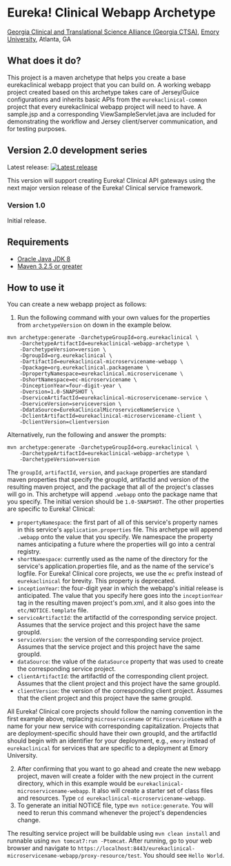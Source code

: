 # Eureka! Clinical Webapp Archetype
[Georgia Clinical and Translational Science Alliance (Georgia CTSA)](http://www.georgiactsa.org), [Emory University](http://www.emory.edu), Atlanta, GA

## What does it do?
This project is a maven archetype that helps you create a base eurekaclinical 
webapp project that you can build on. A working webapp project created based on 
this archetype takes care of Jersey/Guice configurations and inherits basic 
APIs from the `eurekaclinical-common` project that every eurekaclinical webapp 
project will need to have. A sample.jsp and a corresponding 
ViewSampleServlet.java are included for demonstrating the workflow and Jersey 
client/server communication, and for testing purposes. 

## Version 2.0 development series
Latest release: [![Latest release](https://maven-badges.herokuapp.com/maven-central/org.eurekaclinical/eurekaclinical-webapp-archetype/badge.svg)](https://maven-badges.herokuapp.com/maven-central/org.eurekaclinical/eurekaclinical-webapp-archetype)

This version will support creating Eureka! Clinical API gateways using the next major version release of the Eureka! Clinical service framework.

### Version 1.0
Initial release.

## Requirements
* [Oracle Java JDK 8](http://www.oracle.com/technetwork/java/javase/overview/index.html)
* [Maven 3.2.5 or greater](https://maven.apache.org)

## How to use it
You can create a new webapp project as follows:

1) Run the following command with your own values for the properties from 
`archetypeVersion` on down in the example below.
```
mvn archetype:generate -DarchetypeGroupId=org.eurekaclinical \
    -DarchetypeArtifactId=eurekaclinical-webapp-archetype \
    -DarchetypeVersion=version \
    -DgroupId=org.eurekaclinical \
    -DartifactId=eurekaclinical-microservicename-webapp \
    -Dpackage=org.eurekaclinical.packagename \
    -DpropertyNamespace=eurekaclinical.microservicename \
    -DshortNamespace=ec-microservicename \
    -DinceptionYear=four-digit-year \
    -Dversion=1.0-SNAPSHOT \
    -DserviceArtifactId=eurekaclinical-microservicename-service \
    -DserviceVersion=serviceversion \
    -DdataSource=EurekaClinicalMicroserviceNameService \
    -DclientArtifactId=eurekaclinical-microservicename-client \
    -DclientVersion=clientversion
```
Alternatively, run the following and answer the prompts:
```
mvn archetype:generate -DarchetypeGroupId=org.eurekaclinical \
    -DarchetypeArtifactId=eurekaclinical-webapp-archetype \
    -DarchetypeVersion=version
```
The `groupId`, `artifactId`, `version`, and `package` properties are standard 
maven properties that specify the groupId, artifactId and version of the 
resulting maven project, and the package that all of the project's classes will 
go in. This archetype will append `.webapp` onto the package name that you 
specify. The initial version should be `1.0-SNAPSHOT`. The other properties are 
specific to Eureka! Clinical:
* `propertyNamespace`: the first part of all of this service's property names 
in this service's `application.properties` file. This archetype will append
`.webapp` onto the value that you specify. We namespace the property names 
anticipating a future where the properties will go into a central registry.
* `shortNamespace`: currently used as the name of the directory for the 
service's application.properties file, and as the name of the service's 
logfile. For Eureka! Clinical core projects, we use the `ec` prefix instead of
`eurekaclinical` for brevity. This property is deprecated.
* `inceptionYear`: the four-digit year in which the webapp's initial release is 
anticipated. The value that you specify here goes into the `inceptionYear` tag 
in the resulting maven project's pom.xml, and it also goes into the
`etc/NOTICE.template` file.
* `serviceArtifactId`: the artifactId of the corresponding service project. 
Assumes that the service project and this project have the same groupId.
* `serviceVersion`: the version of the corresponding service project. Assumes 
that the service project and this project have the same groupId.
* `dataSource`: the value of the `dataSource` property that was used to create 
the corresponding service project.
* `clientArtifactId`: the artifactId of the corresponding client project. 
Assumes that the client project and this project have the same groupId.
* `clientVersion`: the version of the corresponding client project. Assumes 
that the client project and this project have the same groupId.

All Eureka! Clinical core projects should follow the naming convention in the 
first example above, replacing `microservicename` or `MicroserviceName` with a
name for your new service with corresponding capitalization. Projects that are 
deployment-specific should have their own groupId, and the artifactId should 
begin with an identifier for your deployment, e.g., `emory` instead of 
`eurekaclinical` for services that are specific to a deployment at Emory 
University. 

2) After confirming that you want to go ahead and create the new webapp 
project, maven will create a folder with the new project in the current 
directory, which in this example would be 
`eurekaclinical-microservicename-webapp`. It also will create a starter set of
class files and resources. Type `cd eurekaclinical-microservicename-webapp`.
3) To generate an initial NOTICE file, type `mvn notice:generate`. You will 
need to rerun this command whenever the project's dependencies change.

The resulting service project will be buildable using `mvn clean install` and 
runnable using `mvn tomcat7:run -Ptomcat`. After running, go to your web 
browser and navigate to `https://localhost:8443/eurekaclinical-microservicename-webapp/proxy-resource/test`. 
You should see `Hello World`.
